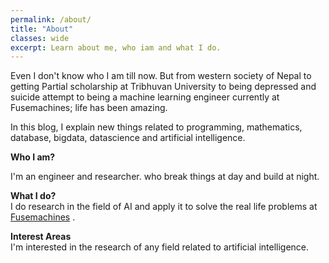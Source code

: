 ```yaml
---
permalink: /about/
title: "About"
classes: wide
excerpt: Learn about me, who iam and what I do.
---
```

Even I don't know who I am till now. But from western society of Nepal to getting Partial scholarship at Tribhuvan University to being depressed and suicide attempt to being a machine learning engineer currently at Fusemachines; life has been amazing.

In this blog, I explain new things related to programming, mathematics, database, bigdata, datascience and  artificial intelligence.  

**Who I am?**  

I'm an engineer and researcher.
who break things at day and build at night.

**What I do?**  
I do research in the field of AI and apply it to solve the real life problems at [Fusemachines](https://fusemachines.com) . 

**Interest Areas**  
I'm interested in the research of any field related to artificial intelligence.

